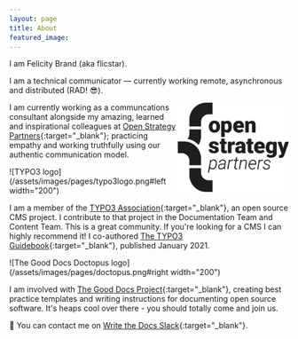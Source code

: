 ```yaml
---
layout: page
title: About
featured_image: 
---
```


I am Felicity Brand (aka flicstar). 

I am a technical communicator — currently working remote, asynchronous and distributed (RAD! 😎).

<img src="/assets/images/pages/osplogo.jpg" alt="OSP logo" align="right" width="200"/>

I am currently working as a communcations consultant alongside my amazing, learned and inspirational colleagues at [Open Strategy Partners](https://openstrategypartners.com/){:target="_blank"}; practicing empathy and working truthfully using our authentic communication model. 

![TYPO3 logo](/assets/images/pages/typo3logo.png#left width="200")

I am a member of the [TYPO3 Association](https://typo3.org/){:target="_blank"}, an open source CMS project. I contribute to that project in the Documentation Team and Content Team. This is a great community. If you're looking for a CMS I can highly recommend it! I co-authored [The TYPO3 Guidebook](https://www.apress.com/gp/book/9781484265246){:target="_blank"}, published January 2021.

![The Good Docs Doctopus logo](/assets/images/pages/doctopus.png#right width="200")

I am involved with [The Good Docs Project](https://thegooddocsproject.dev/){:target="_blank"}, creating best practice templates and writing instructions for documenting open source software. It's heaps cool over there - you should totally come and join us.

💬 You can contact me on [Write the Docs Slack](https://www.writethedocs.org/slack/){:target="_blank"}. 
